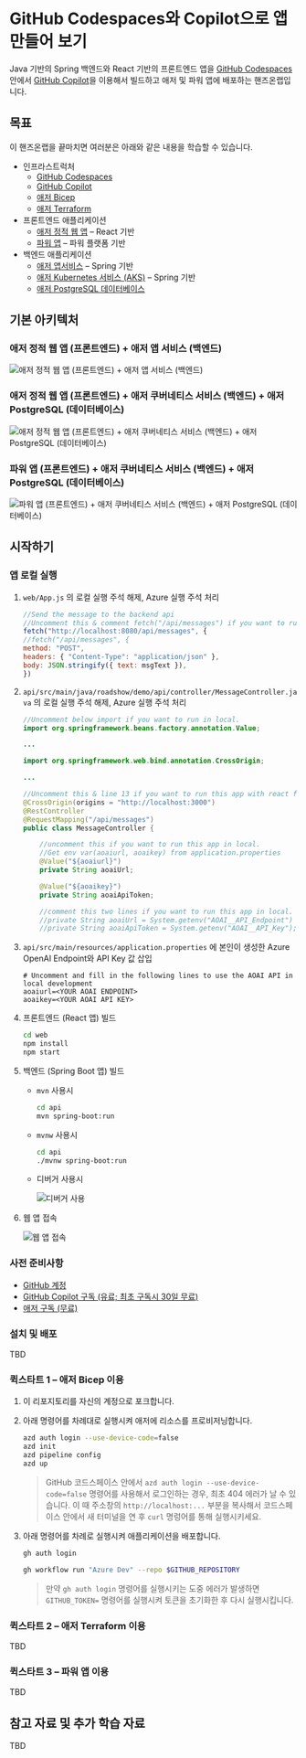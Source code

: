 # GitHub Codespaces와 Copilot으로 앱 만들어 보기

Java 기반의 Spring 백엔드와 React 기반의 프론트엔드 앱을 [GitHub Codespaces](https://docs.github.com/ko/codespaces/overview) 안에서 [GitHub Copilot](https://docs.github.com/ko/copilot/quickstart)을 이용해서 빌드하고 애저 및 파워 앱에 배포하는 핸즈온랩입니다.


## 목표

이 핸즈온랩을 끝마치면 여러분은 아래와 같은 내용을 학습할 수 있습니다.

- 인프라스트럭처
  - [GitHub Codespaces](https://docs.github.com/ko/codespaces/overview)
  - [GitHub Copilot](https://docs.github.com/ko/copilot/quickstart)
  - [애저 Bicep](https://learn.microsoft.com/ko-kr/azure/azure-resource-manager/bicep/overview?WT.mc_id=dotnet-93951-juyoo)
  - [애저 Terraform](https://learn.microsoft.com/ko-kr/azure/developer/terraform/overview?WT.mc_id=dotnet-93951-juyoo)
- 프론트엔드 애플리케이션
  - [애저 정적 웹 앱](https://learn.microsoft.com/ko-kr/azure/static-web-apps/overview?WT.mc_id=dotnet-93951-juyoo) &ndash; React 기반
  - [파워 앱](https://learn.microsoft.com/ko-kr/power-apps/powerapps-overview?WT.mc_id=dotnet-93951-juyoo) &ndash; 파워 플랫폼 기반
- 백엔드 애플리케이션
  - [애저 앱서비스](https://learn.microsoft.com/ko-kr/azure/app-service/getting-started?pivots=stack-java&WT.mc_id=dotnet-93951-juyoo) &ndash; Spring 기반
  - [애저 Kubernetes 서비스 (AKS)](https://learn.microsoft.com/ko-kr/azure/aks/intro-kubernetes?WT.mc_id=dotnet-93951-juyoo) &ndash; Spring 기반
  - [애저 PostgreSQL 데이터베이스](https://learn.microsoft.com/ko-kr/azure/postgresql/flexible-server/overview?WT.mc_id=dotnet-93951-juyoo)


## 기본 아키텍처

### 애저 정적 웹 앱 (프론트엔드) + 애저 앱 서비스 (백엔드)

![애저 정적 웹 앱 (프론트엔드) + 애저 앱 서비스 (백엔드)](./images/architecture-01.png)


### 애저 정적 웹 앱 (프론트엔드) + 애저 쿠버네티스 서비스 (백엔드) + 애저 PostgreSQL (데이터베이스)

![애저 정적 웹 앱 (프론트엔드) + 애저 쿠버네티스 서비스 (백엔드) + 애저 PostgreSQL (데이터베이스)](./images/architecture-02.png)


### 파워 앱 (프론트엔드) + 애저 쿠버네티스 서비스 (백엔드) + 애저 PostgreSQL (데이터베이스)

![파워 앱 (프론트엔드) + 애저 쿠버네티스 서비스 (백엔드) + 애저 PostgreSQL (데이터베이스)](./images/architecture-03.png)


## 시작하기

### 앱 로컬 실행

1. `web/App.js` 의 로컬 실행 주석 해제, Azure 실행 주석 처리

   ```javascript
   //Send the message to the backend api
   //Uncomment this & comment fetch("/api/messages") if you want to run in local.
   fetch("http://localhost:8080/api/messages", {
   //fetch("/api/messages", {
   method: "POST",
   headers: { "Content-Type": "application/json" },
   body: JSON.stringify({ text: msgText }),
   })
   ```
2. `api/src/main/java/roadshow/demo/api/controller/MessageController.java` 의 로컬 실행 주석 해제, Azure 실행 주석 처리

   ```java
   //Uncomment below import if you want to run in local.
   import org.springframework.beans.factory.annotation.Value;

   ...

   import org.springframework.web.bind.annotation.CrossOrigin;

   ...

   //Uncomment this & line 13 if you want to run this app with react frontend in local.
   @CrossOrigin(origins = "http://localhost:3000")
   @RestController
   @RequestMapping("/api/messages")
   public class MessageController {

       //uncomment this if you want to run this app in local.
       //Get env var(aoaiurl, aoaikey) from application.properties
       @Value("${aoaiurl}")
       private String aoaiUrl;

       @Value("${aoaikey}")
       private String aoaiApiToken;

       //comment this two lines if you want to run this app in local.
       //private String aoaiUrl = System.getenv("AOAI__API_Endpoint") + "openai/deployments/model-gpt35turbo/chat/completions?api-version=2023-03-15-preview";
       //private String aoaiApiToken = System.getenv("AOAI__API_Key");
   ```

3. `api/src/main/resources/application.properties` 에 본인이 생성한 Azure OpenAI Endpoint와 API Key 값 삽입

    ```
    # Uncomment and fill in the following lines to use the AOAI API in local development
    aoaiurl=<YOUR AOAI ENDPOINT>
    aoaikey=<YOUR AOAI API KEY>
    ```

4. 프론트엔드 (React 앱) 빌드

   ```bash
   cd web
   npm install
   npm start
   ```

5. 백엔드 (Spring Boot 앱) 빌드

   - `mvn` 사용시

     ```bash
     cd api
     mvn spring-boot:run
     ```

   - `mvnw` 사용시

     ```bash
     cd api
     ./mvnw spring-boot:run
     ```

   - 디버거 사용시

     ![디버거 사용](/images/java_run.png)

6. 웹 앱 접속

   ![웹 앱 접속](/images/react-open.png)


### 사전 준비사항

- [GitHub 계정](https://github.com/signup)
- [GitHub Copilot 구독 (유료; 최초 구독시 30일 무료)](https://github.com/github-copilot/signup)
- [애저 구독 (무료)](https://azure.microsoft.com/ko-kr/free/?WT.mc_id=dotnet-93951-juyoo)


### 설치 및 배포

TBD


### 퀵스타트 1 &ndash; 애저 Bicep 이용

1. 이 리포지토리를 자신의 계정으로 포크합니다.
2. 아래 명령어를 차례대로 실행시켜 애저에 리소스를 프로비저닝합니다.

   ```bash
   azd auth login --use-device-code=false
   azd init
   azd pipeline config
   azd up
   ```

   > GitHub 코드스페이스 안에서 `azd auth login --use-device-code=false` 명령어를 사용해서 로그인하는 경우, 최초 404 에러가 날 수 있습니다. 이 때 주소창의 `http://localhost:...` 부분을 복사해서 코드스페이스 안에서 새 터미널을 연 후 `curl` 명렁어를 통해 실행시키세요.
3. 아래 명령어를 차례로 실행시켜 애플리케이션을 배포합니다.

   ```bash
   gh auth login

   gh workflow run "Azure Dev" --repo $GITHUB_REPOSITORY
   ```

   > 만약 `gh auth login` 명령어를 실행시키는 도중 에러가 발생하면 `GITHUB_TOKEN=` 명령어를 실행시켜 토큰을 초기화한 후 다시 실행시킵니다.


### 퀵스타트 2 &ndash; 애저 Terraform 이용

TBD


### 퀵스타트 3 &ndash; 파워 앱 이용

TBD


## 참고 자료 및 추가 학습 자료

TBD
